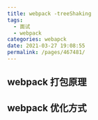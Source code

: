 ```yaml
---
title: webpack -treeShaking
tags: 
  - 面试
  - webpack
categories: webapck
date: 2021-03-27 19:08:55
permalink: /pages/467481/
---
```


## webpack 打包原理

## webpack 优化方式

